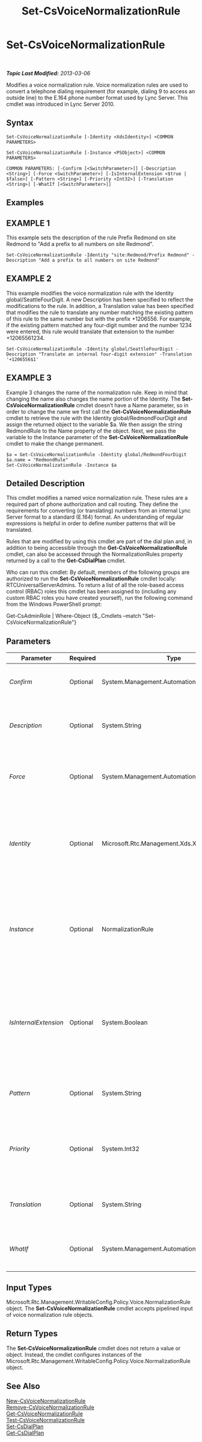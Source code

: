 ﻿---
title: Set-CsVoiceNormalizationRule
TOCTitle: Set-CsVoiceNormalizationRule
ms:assetid: 68850abb-4ac7-4ae1-bb6e-d991385f92a4
ms:mtpsurl: https://technet.microsoft.com/en-us/library/Gg398491(v=OCS.15)
ms:contentKeyID: 48184370
ms.date: 07/23/2014
mtps_version: v=OCS.15
---

<div data-xmlns="http://www.w3.org/1999/xhtml">

<div class="topic" data-xmlns="http://www.w3.org/1999/xhtml" data-msxsl="urn:schemas-microsoft-com:xslt" data-cs="http://msdn.microsoft.com/en-us/">

<div data-asp="http://msdn2.microsoft.com/asp">

# Set-CsVoiceNormalizationRule

</div>

<div id="mainSection">

<div id="mainBody">

<span> </span>

_**Topic Last Modified:** 2013-03-06_

Modifies a voice normalization rule. Voice normalization rules are used to convert a telephone dialing requirement (for example, dialing 9 to access an outside line) to the E.164 phone number format used by Lync Server. This cmdlet was introduced in Lync Server 2010.

<div>

## Syntax

    Set-CsVoiceNormalizationRule [-Identity <XdsIdentity>] <COMMON PARAMETERS>

    Set-CsVoiceNormalizationRule [-Instance <PSObject>] <COMMON PARAMETERS>

    COMMON PARAMETERS: [-Confirm [<SwitchParameter>]] [-Description <String>] [-Force <SwitchParameter>] [-IsInternalExtension <$true | $false>] [-Pattern <String>] [-Priority <Int32>] [-Translation <String>] [-WhatIf [<SwitchParameter>]]

</div>

<div>

## Examples

<div>

## EXAMPLE 1

This example sets the description of the rule Prefix Redmond on site Redmond to "Add a prefix to all numbers on site Redmond".

    Set-CsVoiceNormalizationRule -Identity "site:Redmond/Prefix Redmond" -Description "Add a prefix to all numbers on site Redmond"

</div>

<div>

## EXAMPLE 2

This example modifies the voice normalization rule with the Identity global/SeattleFourDigit. A new Description has been specified to reflect the modifications to the rule. In addition, a Translation value has been specified that modifies the rule to translate any number matching the existing pattern of this rule to the same number but with the prefix +1206556. For example, if the existing pattern matched any four-digit number and the number 1234 were entered, this rule would translate that extension to the number +12065561234.

    Set-CsVoiceNormalizationRule -Identity global/SeattleFourDigit -Description "Translate an internal four-digit extension" -Translation '+1206556$1'

</div>

<div>

## EXAMPLE 3

Example 3 changes the name of the normalization rule. Keep in mind that changing the name also changes the name portion of the Identity. The **Set-CsVoiceNormalizationRule** cmdlet doesn’t have a Name parameter, so in order to change the name we first call the **Get-CsVoiceNormalizationRule** cmdlet to retrieve the rule with the Identity global/RedmondFourDigit and assign the returned object to the variable $a. We then assign the string RedmondRule to the Name property of the object. Next, we pass the variable to the Instance parameter of the **Set-CsVoiceNormalizationRule** cmdlet to make the change permanent.

    $a = Get-CsVoiceNormalizationRule -Identity global/RedmondFourDigit
    $a.name = "RedmondRule"
    Set-CsVoiceNormalizationRule -Instance $a

</div>

</div>

<div>

## Detailed Description

This cmdlet modifies a named voice normalization rule. These rules are a required part of phone authorization and call routing. They define the requirements for converting (or translating) numbers from an internal Lync Server format to a standard (E.164) format. An understanding of regular expressions is helpful in order to define number patterns that will be translated.

Rules that are modified by using this cmdlet are part of the dial plan and, in addition to being accessible through the **Get-CsVoiceNormalizationRule** cmdlet, can also be accessed through the NormalizationRules property returned by a call to the **Get-CsDialPlan** cmdlet.

Who can run this cmdlet: By default, members of the following groups are authorized to run the **Set-CsVoiceNormalizationRule** cmdlet locally: RTCUniversalServerAdmins. To return a list of all the role-based access control (RBAC) roles this cmdlet has been assigned to (including any custom RBAC roles you have created yourself), run the following command from the Windows PowerShell prompt:

Get-CsAdminRole | Where-Object {$\_.Cmdlets –match "Set-CsVoiceNormalizationRule"}

</div>

<div>

## Parameters


<table>
<colgroup>
<col style="width: 25%" />
<col style="width: 25%" />
<col style="width: 25%" />
<col style="width: 25%" />
</colgroup>
<thead>
<tr class="header">
<th>Parameter</th>
<th>Required</th>
<th>Type</th>
<th>Description</th>
</tr>
</thead>
<tbody>
<tr class="odd">
<td><p><em>Confirm</em></p></td>
<td><p>Optional</p></td>
<td><p>System.Management.Automation.SwitchParameter</p></td>
<td><p>Prompts you for confirmation before executing the command.</p></td>
</tr>
<tr class="even">
<td><p><em>Description</em></p></td>
<td><p>Optional</p></td>
<td><p>System.String</p></td>
<td><p>A friendly description of the normalization rule.</p>
<p>Maximum string length: 512 characters.</p></td>
</tr>
<tr class="odd">
<td><p><em>Force</em></p></td>
<td><p>Optional</p></td>
<td><p>System.Management.Automation.SwitchParameter</p></td>
<td><p>Suppresses any confirmation prompts that would otherwise be displayed before making changes.</p></td>
</tr>
<tr class="even">
<td><p><em>Identity</em></p></td>
<td><p>Optional</p></td>
<td><p>Microsoft.Rtc.Management.Xds.XdsIdentity</p></td>
<td><p>A unique identifier for the rule. The Identity specified must include the scope followed by a slash followed by the name; for example: site:Redmond/Rule1, where site:Redmond is the scope and Rule1 is the name.</p></td>
</tr>
<tr class="odd">
<td><p><em>Instance</em></p></td>
<td><p>Optional</p></td>
<td><p>NormalizationRule</p></td>
<td><p>Allows you to pass a reference to an object to the cmdlet rather than set individual parameter values. This object must be of type NormalizationRule and can be retrieved by calling the <strong>Get-CsVoiceNormalizationRule</strong> cmdlet.</p></td>
</tr>
<tr class="even">
<td><p><em>IsInternalExtension</em></p></td>
<td><p>Optional</p></td>
<td><p>System.Boolean</p></td>
<td><p>If True, the result of applying this rule will be a number internal to the enterprise. If False, applying the rule results in an external number. This value is ignored if the value of the OptimizeDeviceDialing property of the associated dial plan is set to False.</p></td>
</tr>
<tr class="odd">
<td><p><em>Pattern</em></p></td>
<td><p>Optional</p></td>
<td><p>System.String</p></td>
<td><p>A regular expression that the dialed number must match in order for this rule to be applied.</p></td>
</tr>
<tr class="even">
<td><p><em>Priority</em></p></td>
<td><p>Optional</p></td>
<td><p>System.Int32</p></td>
<td><p>The order in which rules are applied. A number might match more than one rule. This parameter sets the order in which the rules are tested against the number.</p></td>
</tr>
<tr class="odd">
<td><p><em>Translation</em></p></td>
<td><p>Optional</p></td>
<td><p>System.String</p></td>
<td><p>The regular expression pattern that will be applied to the number to convert it to E.164 format.</p></td>
</tr>
<tr class="even">
<td><p><em>WhatIf</em></p></td>
<td><p>Optional</p></td>
<td><p>System.Management.Automation.SwitchParameter</p></td>
<td><p>Describes what would happen if you executed the command without actually executing the command.</p></td>
</tr>
</tbody>
</table>


</div>

<div>

## Input Types

Microsoft.Rtc.Management.WritableConfig.Policy.Voice.NormalizationRule object. The **Set-CsVoiceNormalizationRule** cmdlet accepts pipelined input of voice normalization rule objects.

</div>

<div>

## Return Types

The **Set-CsVoiceNormalizationRule** cmdlet does not return a value or object. Instead, the cmdlet configures instances of the Microsoft.Rtc.Management.WritableConfig.Policy.Voice.NormalizationRule object.

</div>

<div>

## See Also


[New-CsVoiceNormalizationRule](new-csvoicenormalizationrule.md)  
[Remove-CsVoiceNormalizationRule](remove-csvoicenormalizationrule.md)  
[Get-CsVoiceNormalizationRule](get-csvoicenormalizationrule.md)  
[Test-CsVoiceNormalizationRule](test-csvoicenormalizationrule.md)  
[Set-CsDialPlan](set-csdialplan.md)  
[Get-CsDialPlan](get-csdialplan.md)  
  

</div>

</div>

<span> </span>

</div>

</div>

</div>

